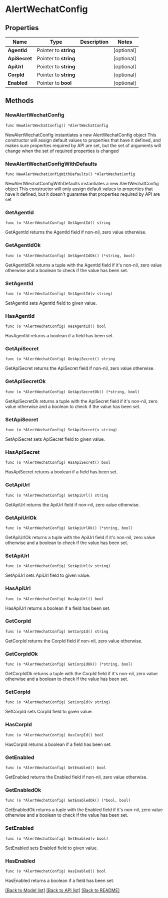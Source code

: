 # AlertWechatConfig

## Properties

Name | Type | Description | Notes
------------ | ------------- | ------------- | -------------
**AgentId** | Pointer to **string** |  | [optional] 
**ApiSecret** | Pointer to **string** |  | [optional] 
**ApiUrl** | Pointer to **string** |  | [optional] 
**CorpId** | Pointer to **string** |  | [optional] 
**Enabled** | Pointer to **bool** |  | [optional] 

## Methods

### NewAlertWechatConfig

`func NewAlertWechatConfig() *AlertWechatConfig`

NewAlertWechatConfig instantiates a new AlertWechatConfig object
This constructor will assign default values to properties that have it defined,
and makes sure properties required by API are set, but the set of arguments
will change when the set of required properties is changed

### NewAlertWechatConfigWithDefaults

`func NewAlertWechatConfigWithDefaults() *AlertWechatConfig`

NewAlertWechatConfigWithDefaults instantiates a new AlertWechatConfig object
This constructor will only assign default values to properties that have it defined,
but it doesn't guarantee that properties required by API are set

### GetAgentId

`func (o *AlertWechatConfig) GetAgentId() string`

GetAgentId returns the AgentId field if non-nil, zero value otherwise.

### GetAgentIdOk

`func (o *AlertWechatConfig) GetAgentIdOk() (*string, bool)`

GetAgentIdOk returns a tuple with the AgentId field if it's non-nil, zero value otherwise
and a boolean to check if the value has been set.

### SetAgentId

`func (o *AlertWechatConfig) SetAgentId(v string)`

SetAgentId sets AgentId field to given value.

### HasAgentId

`func (o *AlertWechatConfig) HasAgentId() bool`

HasAgentId returns a boolean if a field has been set.

### GetApiSecret

`func (o *AlertWechatConfig) GetApiSecret() string`

GetApiSecret returns the ApiSecret field if non-nil, zero value otherwise.

### GetApiSecretOk

`func (o *AlertWechatConfig) GetApiSecretOk() (*string, bool)`

GetApiSecretOk returns a tuple with the ApiSecret field if it's non-nil, zero value otherwise
and a boolean to check if the value has been set.

### SetApiSecret

`func (o *AlertWechatConfig) SetApiSecret(v string)`

SetApiSecret sets ApiSecret field to given value.

### HasApiSecret

`func (o *AlertWechatConfig) HasApiSecret() bool`

HasApiSecret returns a boolean if a field has been set.

### GetApiUrl

`func (o *AlertWechatConfig) GetApiUrl() string`

GetApiUrl returns the ApiUrl field if non-nil, zero value otherwise.

### GetApiUrlOk

`func (o *AlertWechatConfig) GetApiUrlOk() (*string, bool)`

GetApiUrlOk returns a tuple with the ApiUrl field if it's non-nil, zero value otherwise
and a boolean to check if the value has been set.

### SetApiUrl

`func (o *AlertWechatConfig) SetApiUrl(v string)`

SetApiUrl sets ApiUrl field to given value.

### HasApiUrl

`func (o *AlertWechatConfig) HasApiUrl() bool`

HasApiUrl returns a boolean if a field has been set.

### GetCorpId

`func (o *AlertWechatConfig) GetCorpId() string`

GetCorpId returns the CorpId field if non-nil, zero value otherwise.

### GetCorpIdOk

`func (o *AlertWechatConfig) GetCorpIdOk() (*string, bool)`

GetCorpIdOk returns a tuple with the CorpId field if it's non-nil, zero value otherwise
and a boolean to check if the value has been set.

### SetCorpId

`func (o *AlertWechatConfig) SetCorpId(v string)`

SetCorpId sets CorpId field to given value.

### HasCorpId

`func (o *AlertWechatConfig) HasCorpId() bool`

HasCorpId returns a boolean if a field has been set.

### GetEnabled

`func (o *AlertWechatConfig) GetEnabled() bool`

GetEnabled returns the Enabled field if non-nil, zero value otherwise.

### GetEnabledOk

`func (o *AlertWechatConfig) GetEnabledOk() (*bool, bool)`

GetEnabledOk returns a tuple with the Enabled field if it's non-nil, zero value otherwise
and a boolean to check if the value has been set.

### SetEnabled

`func (o *AlertWechatConfig) SetEnabled(v bool)`

SetEnabled sets Enabled field to given value.

### HasEnabled

`func (o *AlertWechatConfig) HasEnabled() bool`

HasEnabled returns a boolean if a field has been set.


[[Back to Model list]](../README.md#documentation-for-models) [[Back to API list]](../README.md#documentation-for-api-endpoints) [[Back to README]](../README.md)


